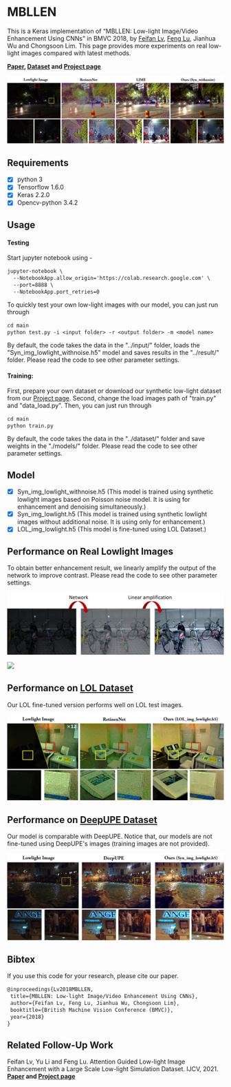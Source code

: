 # MBLLEN

This is a Keras implementation of “MBLLEN: Low-light Image/Video Enhancement Using CNNs” in BMVC 2018, by [Feifan Lv](https://lvfeifan.github.io/), [Feng Lu](http://shi.buaa.edu.cn/lufeng/), Jianhua Wu and Chongsoon Lim. This page provides more experiments on real low-light images compared with latest methods.

**[Paper](http://bmvc2018.org/contents/papers/0700.pdf), [Dataset](https://drive.google.com/file/d/1U1hyvVktYEoK_3cdcbWNaJ1WDft2mLRl/view?usp=sharing) and [Project page](http://phi-ai.buaa.edu.cn/project/MBLLEN/index.htm)**

![](figs/figure.png)

## Requirements ##

- [x] python 3  
- [x] Tensorflow 1.6.0
- [x] Keras 2.2.0
- [x] Opencv-python 3.4.2

## Usage ##

#### Testing
Start jupyter notebook using - 
```
jupyter-notebook \
  --NotebookApp.allow_origin='https://colab.research.google.com' \
  --port=8888 \
  --NotebookApp.port_retries=0
```
To quickly test your own low-light images with our model, you can just run through

```shell
cd main
python test.py -i <input folder> -r <output folder> -m <model name>
```

By default, the code takes the data in the "../input/" folder, loads the "Syn_img_lowlight_withnoise.h5" model and saves results in the "../result/" folder.  Please read the code to see other parameter settings. 

#### Training:

First, prepare your own dataset or download our synthetic low-light dataset from our [Project page](http://phi-ai.org/project/MBLLEN/default.htm). Second, change the load images path of "train.py" and "data_load.py". Then, you can just run through

```shell
cd main
python train.py
```

By default, the code takes the data in the "../dataset/" folder and save weights in the "./models/" folder. Please read the code to see other parameter settings.


## Model

- [x] Syn_img_lowlight_withnoise.h5  (This model is trained using synthetic lowlight images based on Poisson noise model. It is using for enhancement and denoising simultaneously.)
- [x] Syn_img_lowlight.h5  (This model is trained using synthetic lowlight images without additional noise. It is using only for enhancement.)
- [x] LOL_img_lowlight.h5  (This model is fine-tuned using LOL Dataset.)

## Performance on Real Lowlight Images

To obtain better enhancement result, we linearly amplify the output of the network to improve contrast. Please read the code to see other parameter settings. 

![](figs/figure2.png)

![](figs/reallowlight.png)

##  Performance on [LOL Dataset](https://github.com/weichen582/RetinexNet)

Our LOL fine-tuned version performs well on LOL test images. 

![](figs/LOL.png)

##  Performance on [DeepUPE Dataset](https://github.com/wangruixing/DeepUPE)

Our model is comparable with DeepUPE. Notice that, our models are not fine-tuned using DeepUPE's images (training images are not provided).

![](figs/Deep.png )


## Bibtex

If you use this code for your research, please cite our paper.

 ```
 @inproceedings{Lv2018MBLLEN,
  title={MBLLEN: Low-light Image/Video Enhancement Using CNNs},
  author={Feifan Lv, Feng Lu, Jianhua Wu, Chongsoon Lim},
  booktitle={British Machine Vision Conference (BMVC)},
  year={2018}
}
 ```

## Related Follow-Up Work

Feifan Lv, Yu Li and Feng Lu. Attention Guided Low-light Image Enhancement with a Large Scale Low-light Simulation Dataset. IJCV, 2021. **[Paper](https://arxiv.org/abs/1908.00682) and [Project page](http://phi-ai.buaa.edu.cn/project/AgLLNet/index.htm)**

